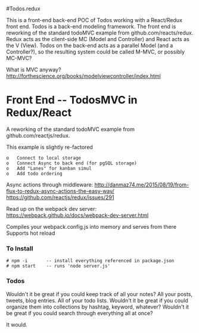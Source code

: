#Todos.redux

This is a front-end back-end POC of Todos working with a React/Redux front end.  Todos is a back-end modeling framework.  The front end is reworking of the standard todoMVC example from github.com/reacts/redux.  Redux acts as the client-side MC (Model and Controller) and React acts as the V (View).  Todos on the back-end acts as a parallel Model (and a Controller?), so the resulting system could be called M-MVC, or possibly MC-MVC? 

What is MVC anyway?
http://forthescience.org/books/modelviewcontroller/index.html

# Front End -- TodosMVC in Redux/React

A reworking of the standard todoMVC example from github.com/reactjs/redux.


This example is slightly re-factored

	o	Connect to local storage
	o	Connect Async to back end (for pgSQL storage)
	o	Add "Lanes" for kanban simul
	o	Add todo ordering
	

Async actions through middleware:
http://danmaz74.me/2015/08/19/from-flux-to-redux-async-actions-the-easy-way/
https://github.com/reactjs/redux/issues/291

Read up on the webpack dev server:
https://webpack.github.io/docs/webpack-dev-server.html

Compiles your webpack.config.js into memory and serves from there
Supports hot reload



### To Install
	# npm -i       -- install everything referenced in package.json
	# npm start    -- runs 'node server.js'


### Todos
Wouldn't it be great if you could keep track of all your notes? All your posts, tweets, blog entries.  All of your todo lists.  Wouldn't it be great if you could organize them into collections by hashtag, keyword, whatever? Wouldn't it be great if you could search through everything all at once?

It would.
